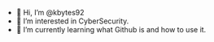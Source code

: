 - 👋 Hi, I’m @kbytes92
- 👀 I’m interested in CyberSecurity.
- 🌱 I’m currently learning what Github is and how to use it.


<!---
kbytes92/kbytes92 is a ✨ special ✨ repository because its `README.md` (this file) appears on your GitHub profile.
You can click the Preview link to take a look at your changes.
--->
